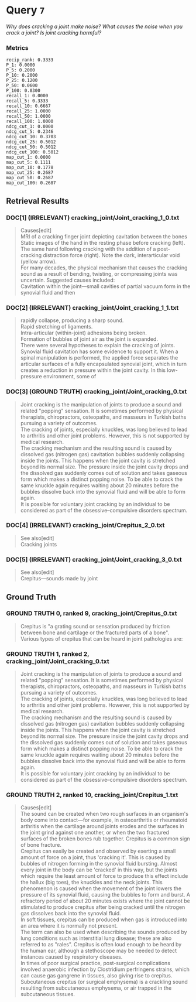 # Query `7`

*Why does cracking a joint make noise?
What causes the noise when you crack a joint? Is joint cracking harmful?*

### Metrics

```
recip_rank: 0.3333
P_1: 0.0000
P_5: 0.2000
P_10: 0.2000
P_25: 0.1200
P_50: 0.0600
P_100: 0.0300
recall_1: 0.0000
recall_5: 0.3333
recall_10: 0.6667
recall_25: 1.0000
recall_50: 1.0000
recall_100: 1.0000
ndcg_cut_1: 0.0000
ndcg_cut_5: 0.2346
ndcg_cut_10: 0.3703
ndcg_cut_25: 0.5012
ndcg_cut_50: 0.5012
ndcg_cut_100: 0.5012
map_cut_1: 0.0000
map_cut_5: 0.1111
map_cut_10: 0.1778
map_cut_25: 0.2687
map_cut_50: 0.2687
map_cut_100: 0.2687
```

## Retrieval Results

### DOC[1] (IRRELEVANT) cracking_joint/Joint_cracking_1_0.txt
> Causes[edit]<br>MRI of a cracking finger joint depicting cavitation between the bones<br>Static images of the hand in the resting phase before cracking (left). The same hand following cracking with the addition of a post-cracking distraction force (right). Note the dark, interarticular void (yellow arrow).<br>For many decades, the physical mechanism that causes the cracking sound as a result of bending, twisting, or compressing joints was uncertain. Suggested causes included:<br>Cavitation within the joint—small cavities of partial vacuum form in the synovial fluid and then

### DOC[2] (IRRELEVANT) cracking_joint/Joint_cracking_1_1.txt
> rapidly collapse, producing a sharp sound.<br>Rapid stretching of ligaments.<br>Intra-articular (within-joint) adhesions being broken.<br>Formation of bubbles of joint air as the joint is expanded.<br>There were several hypotheses to explain the cracking of joints. Synovial fluid cavitation has some evidence to support it. When a spinal manipulation is performed, the applied force separates the articular surfaces of a fully encapsulated synovial joint, which in turn creates a reduction in pressure within the joint cavity. In this low-pressure environment, some of

### DOC[3] (GROUND TRUTH) cracking_joint/Joint_cracking_0.txt
> Joint cracking is the manipulation of joints to produce a sound and related "popping" sensation. It is sometimes performed by physical therapists, chiropractors, osteopaths, and masseurs in Turkish baths pursuing a variety of outcomes.<br>The cracking of joints, especially knuckles, was long believed to lead to arthritis and other joint problems. However, this is not supported by medical research.<br>The cracking mechanism and the resulting sound is caused by dissolved gas (nitrogen gas) cavitation bubbles suddenly collapsing inside the joints. This happens when the joint cavity is stretched beyond its normal size. The pressure inside the joint cavity drops and the dissolved gas suddenly comes out of solution and takes gaseous form which makes a distinct popping noise.  To be able to crack the same knuckle again requires waiting about 20 minutes before the bubbles dissolve back into the synovial fluid and will be able to form again.<br>It is possible for voluntary joint cracking by an individual to be considered as part of the obsessive–compulsive disorders spectrum.

### DOC[4] (IRRELEVANT) cracking_joint/Crepitus_2_0.txt
> See also[edit]<br>Cracking joints

### DOC[5] (IRRELEVANT) cracking_joint/Joint_cracking_3_0.txt
> See also[edit]<br>Crepitus—sounds made by joint


## Ground Truth

### GROUND TRUTH 0, ranked 9, cracking_joint/Crepitus_0.txt
> Crepitus is "a grating sound or sensation produced by friction between bone and cartilage or the fractured parts of a bone".<br>Various types of crepitus that can be heard in joint pathologies are:

### GROUND TRUTH 1, ranked 2, cracking_joint/Joint_cracking_0.txt
> Joint cracking is the manipulation of joints to produce a sound and related "popping" sensation. It is sometimes performed by physical therapists, chiropractors, osteopaths, and masseurs in Turkish baths pursuing a variety of outcomes.<br>The cracking of joints, especially knuckles, was long believed to lead to arthritis and other joint problems. However, this is not supported by medical research.<br>The cracking mechanism and the resulting sound is caused by dissolved gas (nitrogen gas) cavitation bubbles suddenly collapsing inside the joints. This happens when the joint cavity is stretched beyond its normal size. The pressure inside the joint cavity drops and the dissolved gas suddenly comes out of solution and takes gaseous form which makes a distinct popping noise.  To be able to crack the same knuckle again requires waiting about 20 minutes before the bubbles dissolve back into the synovial fluid and will be able to form again.<br>It is possible for voluntary joint cracking by an individual to be considered as part of the obsessive–compulsive disorders spectrum.

### GROUND TRUTH 2, ranked 10, cracking_joint/Crepitus_1.txt
> Causes[edit]<br>The sound can be created when two rough surfaces in an organism's body come into contact—for example, in osteoarthritis or rheumatoid arthritis when the cartilage around joints erodes and the surfaces in the joint grind against one another, or when the two fractured surfaces of the broken bones rub together. Crepitus is a common sign of bone fracture.<br>Crepitus can easily be created and observed by exerting a small amount of force on a joint, thus 'cracking it'. This is caused by bubbles of nitrogen forming in the synovial fluid bursting. Almost every joint in the body can be 'cracked' in this way, but the joints which require the least amount of force to produce this effect include the hallux (big toes), the knuckles and the neck joints. This phenomenon is caused when the movement of the joint lowers the pressure of its synovial fluid, causing the bubbles to form and burst. A refractory period of about 20 minutes exists where the joint cannot be stimulated to produce crepitus after being cracked until the nitrogen gas dissolves back into the synovial fluid.<br>In soft tissues, crepitus can be produced when gas is introduced into an area where it is normally not present.<br>The term can also be used when describing the sounds produced by lung conditions such as interstitial lung disease; these are also referred to as "rales". Crepitus is often loud enough to be heard by the human ear, although a stethoscope may be needed to detect instances caused by respiratory diseases.<br>In times of poor surgical practice, post-surgical complications involved anaerobic infection by Clostridium perfringens strains, which can cause gas gangrene in tissues, also giving rise to crepitus.<br>Subcutaneous crepitus (or surgical emphysema) is a crackling sound resulting from subcutaneous emphysema, or air trapped in the subcutaneous tissues.
